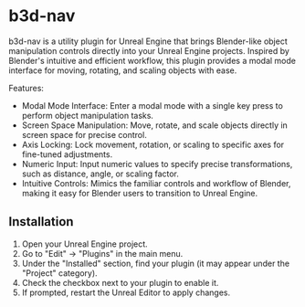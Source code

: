 # b3d-nav
b3d-nav is a utility plugin for Unreal Engine that brings Blender-like object manipulation controls directly into your Unreal Engine projects. Inspired by Blender's intuitive and efficient workflow, this plugin provides a modal mode interface for moving, rotating, and scaling objects with ease.

Features:
- Modal Mode Interface: Enter a modal mode with a single key press to perform object manipulation tasks.
- Screen Space Manipulation: Move, rotate, and scale objects directly in screen space for precise control.
- Axis Locking: Lock movement, rotation, or scaling to specific axes for fine-tuned adjustments.
- Numeric Input: Input numeric values to specify precise transformations, such as distance, angle, or scaling factor.
- Intuitive Controls: Mimics the familiar controls and workflow of Blender, making it easy for Blender users to transition to Unreal Engine.

## Installation
1. Open your Unreal Engine project.
2. Go to "Edit" -> "Plugins" in the main menu.
3. Under the "Installed" section, find your plugin (it may appear under the "Project" category).
4. Check the checkbox next to your plugin to enable it.
5. If prompted, restart the Unreal Editor to apply changes.